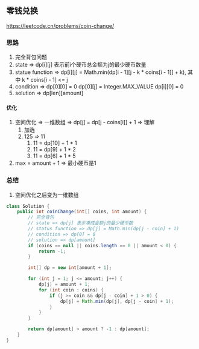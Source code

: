 ## 零钱兑换

<https://leetcode.cn/problems/coin-change/>

### 思路

1. 完全背包问题
2. state => dp[i][j] 表示前i个硬币总金额为j的最少硬币数量
3. statue function => dp[i][j] = Math.min(dp[i - 1][j - k * coins[i - 1]] + k), 其中 k * coins[i - 1] <= j
4. condition => dp[0][0] = 0 dp[0][j] = Integer.MAX_VALUE dp[i][0] = 0
5. solution => dp[len][amount]

#### 优化

1. 空间优化 => 一维数组 => dp[j] = dp[j - coins[i]] + 1 => 理解
    1. 加选
    2. 125 => 11
        1. 11 = dp[10] + 1 * 1
        2. 11 = dp[9] + 1 * 2
        3. 11 = dp[6] + 1 * 5
2. max = amount + 1 => 最小硬币是1

### 总结

1. 空间优化之后变为一维数组

```java
class Solution {
    public int coinChange(int[] coins, int amount) {
        // 完全背包
        // state => dp[j] 表示凑成金额j的最少硬币数
        // status function => dp[j] = Math.min(dp[j - coin] + 1)
        // condition => dp[0] = 0 
        // solution => dp[amount]
        if (coins == null || coins.length == 0 || amount < 0) {
            return -1;
        }

        int[] dp = new int[amount + 1];

        for (int j = 1; j <= amount; j++) {
            dp[j] = amount + 1;
            for (int coin : coins) {
                if (j >= coin && dp[j - coin] + 1 > 0) {
                    dp[j] = Math.min(dp[j], dp[j - coin] + 1);
                }
            }
        }

        return dp[amount] > amount ? -1 : dp[amount];
    }
}
```

